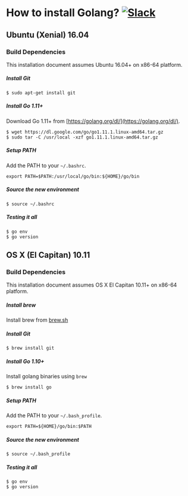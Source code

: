 # How to install Golang? [![Slack](https://slack.min.io/slack?type=svg)](https://slack.min.io)

## Ubuntu (Xenial) 16.04

### Build Dependencies

This installation document assumes Ubuntu 16.04+ on x86-64 platform.

##### Install Git

```
$ sudo apt-get install git 
```

##### Install Go 1.11+

Download Go 1.11+ from [https://golang.org/dl/](https://golang.org/dl/).

```
$ wget https://dl.google.com/go/go1.11.1.linux-amd64.tar.gz
$ sudo tar -C /usr/local -xzf go1.11.1.linux-amd64.tar.gz
```

##### Setup PATH

Add the PATH to your ``~/.bashrc``.

```
export PATH=$PATH:/usr/local/go/bin:${HOME}/go/bin
```
##### Source the new environment

```
$ source ~/.bashrc
```

##### Testing it all

```
$ go env
$ go version
```

## OS X (El Capitan) 10.11

### Build Dependencies

This installation document assumes OS X El Capitan 10.11+ on x86-64 platform.

##### Install brew

Install brew from [brew.sh](http://brew.sh/)

##### Install Git

```
$ brew install git 
```

##### Install Go 1.10+

Install golang binaries using `brew`

```
$ brew install go
```

##### Setup PATH

Add the PATH to your ``~/.bash_profile``. 

```
export PATH=${HOME}/go/bin:$PATH
```

##### Source the new environment

```
$ source ~/.bash_profile
```

##### Testing it all

```
$ go env
$ go version
```
